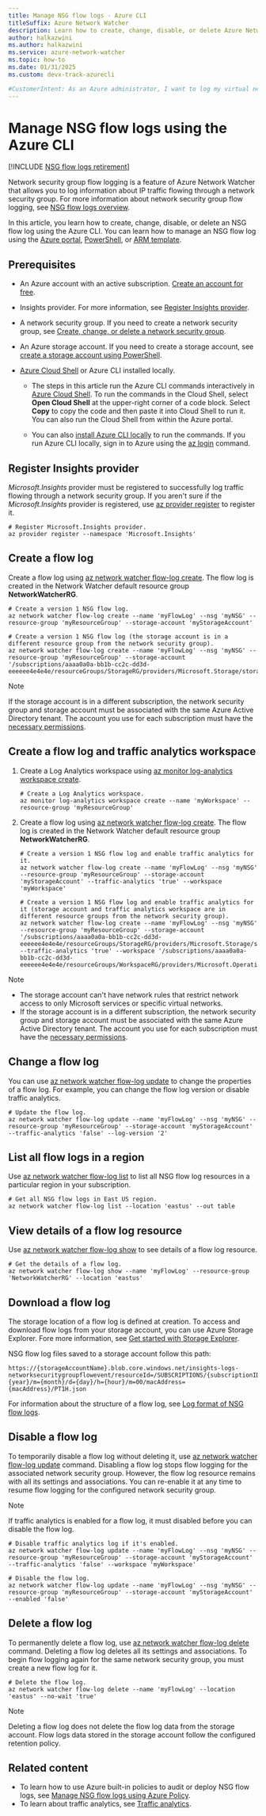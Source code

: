 ```yaml
---
title: Manage NSG flow logs - Azure CLI
titleSuffix: Azure Network Watcher
description: Learn how to create, change, disable, or delete Azure Network Watcher NSG flow logs using the Azure CLI.
author: halkazwini
ms.author: halkazwini
ms.service: azure-network-watcher
ms.topic: how-to
ms.date: 01/31/2025
ms.custom: devx-track-azurecli

#CustomerIntent: As an Azure administrator, I want to log my virtual network IP traffic using Network Watcher NSG flow logs so that I can analyze it later.
---
```


# Manage NSG flow logs using the Azure CLI

[!INCLUDE [NSG flow logs retirement](../../includes/network-watcher-nsg-flow-logs-retirement.md)]

Network security group flow logging is a feature of Azure Network Watcher that allows you to log information about IP traffic flowing through a network security group. For more information about network security group flow logging, see [NSG flow logs overview](nsg-flow-logs-overview.md).

In this article, you learn how to create, change, disable, or delete an NSG flow log using the Azure CLI. You can learn how to manage an NSG flow log using the [Azure portal](nsg-flow-logs-portal.md), [PowerShell](nsg-flow-logs-powershell.md), or [ARM template](nsg-flow-logs-azure-resource-manager.md).

## Prerequisites

- An Azure account with an active subscription. [Create an account for free](https://azure.microsoft.com/free/?WT.mc_id=A261C142F).

- Insights provider. For more information, see [Register Insights provider](#register-insights-provider).

- A network security group. If you need to create a network security group, see [Create, change, or delete a network security group](../virtual-network/manage-network-security-group.md?tabs=network-security-group-cli).

- An Azure storage account. If you need to create a storage account, see [create a storage account using PowerShell](../storage/common/storage-account-create.md?tabs=azure-cli).

- [Azure Cloud Shell](/azure/cloud-shell/overview) or Azure CLI installed locally.

    - The steps in this article run the Azure CLI commands interactively in [Azure Cloud Shell](/azure/cloud-shell/overview). To run the commands in the Cloud Shell, select **Open Cloud Shell** at the upper-right corner of a code block. Select **Copy** to copy the code and then paste it into Cloud Shell to run it. You can also run the Cloud Shell from within the Azure portal.
    
    - You can also [install Azure CLI locally](/cli/azure/install-azure-cli) to run the commands. If you run Azure CLI locally, sign in to Azure using the [az login](/cli/azure/reference-index#az-login) command.

## Register Insights provider

*Microsoft.Insights* provider must be registered to successfully log traffic flowing through a network security group. If you aren't sure if the *Microsoft.Insights* provider is registered, use [az provider register](/cli/azure/provider#az-provider-register) to register it.

```azurecli-interactive
# Register Microsoft.Insights provider.
az provider register --namespace 'Microsoft.Insights'
```

## Create a flow log

Create a flow log using [az network watcher flow-log create](/cli/azure/network/watcher/flow-log#az-network-watcher-flow-log-create). The flow log is created in the Network Watcher default resource group **NetworkWatcherRG**.

```azurecli-interactive
# Create a version 1 NSG flow log.
az network watcher flow-log create --name 'myFlowLog' --nsg 'myNSG' --resource-group 'myResourceGroup' --storage-account 'myStorageAccount'
```

```azurecli-interactive
# Create a version 1 NSG flow log (the storage account is in a different resource group from the network security group).
az network watcher flow-log create --name 'myFlowLog' --nsg 'myNSG' --resource-group 'myResourceGroup' --storage-account '/subscriptions/aaaa0a0a-bb1b-cc2c-dd3d-eeeeee4e4e4e/resourceGroups/StorageRG/providers/Microsoft.Storage/storageAccounts/myStorageAccount'
```

> [!NOTE]
> If the storage account is in a different subscription, the network security group and storage account must be associated with the same Azure Active Directory tenant. The account you use for each subscription must have the [necessary permissions](required-rbac-permissions.md).

## Create a flow log and traffic analytics workspace

1. Create a Log Analytics workspace using [az monitor log-analytics workspace create](/cli/azure/monitor/log-analytics/workspace#az-monitor-log-analytics-workspace-create).

    ```azurecli-interactive
    # Create a Log Analytics workspace.
    az monitor log-analytics workspace create --name 'myWorkspace' --resource-group 'myResourceGroup'
    ```

1. Create a flow log using [az network watcher flow-log create](/cli/azure/network/watcher/flow-log#az-network-watcher-flow-log-create). The flow log is created in the Network Watcher default resource group **NetworkWatcherRG**.

    ```azurecli-interactive
    # Create a version 1 NSG flow log and enable traffic analytics for it.
    az network watcher flow-log create --name 'myFlowLog' --nsg 'myNSG' --resource-group 'myResourceGroup' --storage-account 'myStorageAccount' --traffic-analytics 'true' --workspace 'myWorkspace'
    ```

    ```azurecli-interactive
    # Create a version 1 NSG flow log and enable traffic analytics for it (storage account and traffic analytics workspace are in different resource groups from the network security group).
    az network watcher flow-log create --name 'myFlowLog' --nsg 'myNSG' --resource-group 'myResourceGroup' --storage-account '/subscriptions/aaaa0a0a-bb1b-cc2c-dd3d-eeeeee4e4e4e/resourceGroups/StorageRG/providers/Microsoft.Storage/storageAccounts/myStorageAccount' --traffic-analytics 'true' --workspace '/subscriptions/aaaa0a0a-bb1b-cc2c-dd3d-eeeeee4e4e4e/resourceGroups/WorkspaceRG/providers/Microsoft.OperationalInsights/workspaces/myWorkspace'
    ```

> [!NOTE]
> - The storage account can't have network rules that restrict network access to only Microsoft services or specific virtual networks.
> - If the storage account is in a different subscription, the network security group and storage account must be associated with the same Azure Active Directory tenant. The account you use for each subscription must have the [necessary permissions](required-rbac-permissions.md).

## Change a flow log

You can use [az network watcher flow-log update](/cli/azure/network/watcher/flow-log#az-network-watcher-flow-log-update) to change the properties of a flow log. For example, you can change the flow log version or disable traffic analytics.

```azurecli-interactive
# Update the flow log.
az network watcher flow-log update --name 'myFlowLog' --nsg 'myNSG' --resource-group 'myResourceGroup' --storage-account 'myStorageAccount' --traffic-analytics 'false' --log-version '2'
```

## List all flow logs in a region

Use [az network watcher flow-log list](/cli/azure/network/watcher/flow-log#az-network-watcher-flow-log-list) to list all NSG flow log resources in a particular region in your subscription.

```azurecli-interactive
# Get all NSG flow logs in East US region.
az network watcher flow-log list --location 'eastus' --out table
```

## View details of a flow log resource

Use [az network watcher flow-log show](/cli/azure/network/watcher/flow-log#az-network-watcher-flow-log-show) to see details of a flow log resource.

```azurecli-interactive
# Get the details of a flow log.
az network watcher flow-log show --name 'myFlowLog' --resource-group 'NetworkWatcherRG' --location 'eastus'
```

## Download a flow log

The storage location of a flow log is defined at creation. To access and download flow logs from your storage account, you can use Azure Storage Explorer. Fore more information, see [Get started with Storage Explorer](../vs-azure-tools-storage-manage-with-storage-explorer.md).

NSG flow log files saved to a storage account follow this path:

```
https://{storageAccountName}.blob.core.windows.net/insights-logs-networksecuritygroupflowevent/resourceId=/SUBSCRIPTIONS/{subscriptionID}/RESOURCEGROUPS/{resourceGroupName}/PROVIDERS/MICROSOFT.NETWORK/NETWORKSECURITYGROUPS/{NetworkSecurityGroupName}/y={year}/m={month}/d={day}/h={hour}/m=00/macAddress={macAddress}/PT1H.json
```

For information about the structure of a flow log, see [Log format of NSG flow logs](nsg-flow-logs-overview.md#log-format).

## Disable a flow log

To temporarily disable a flow log without deleting it, use [az network watcher flow-log update](/cli/azure/network/watcher/flow-log#az-network-watcher-flow-log-update) command. Disabling a flow log stops flow logging for the associated network security group. However, the flow log resource remains with all its settings and associations. You can re-enable it at any time to resume flow logging for the configured network security group.

> [!NOTE]
> If traffic analytics is enabled for a flow log, it must disabled before you can disable the flow log.

```azurecli-interactive
# Disable traffic analytics log if it's enabled.
az network watcher flow-log update --name 'myFlowLog' --nsg 'myNSG' --resource-group 'myResourceGroup' --storage-account 'myStorageAccount' --traffic-analytics 'false' --workspace 'myWorkspace'

# Disable the flow log.
az network watcher flow-log update --name 'myFlowLog' --nsg 'myNSG' --resource-group 'myResourceGroup' --storage-account 'myStorageAccount' --enabled 'false'
```

## Delete a flow log

To permanently delete a flow log, use [az network watcher flow-log delete](/cli/azure/network/watcher/flow-log#az-network-watcher-flow-log-delete) command. Deleting a flow log deletes all its settings and associations. To begin flow logging again for the same network security group, you must create a new flow log for it.

```azurecli-interactive
# Delete the flow log.
az network watcher flow-log delete --name 'myFlowLog' --location 'eastus' --no-wait 'true'
```

> [!NOTE]
> Deleting a flow log does not delete the flow log data from the storage account. Flow logs data stored in the storage account follow the configured retention policy.  

## Related content

- To learn how to use Azure built-in policies to audit or deploy NSG flow logs, see [Manage NSG flow logs using Azure Policy](nsg-flow-logs-policy-portal.md).
- To learn about traffic analytics, see [Traffic analytics](traffic-analytics.md).
